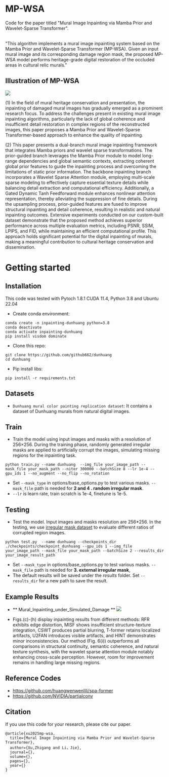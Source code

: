 # MP-WSA
Code for the paper titled "Mural Image Inpainting via Mamba Prior and Wavelet-Sparse Transformer".


<br>
"This algorithm implements a mural image inpainting system based on the Mamba Prior and Wavelet-Sparse Transformer (MP-WSA). Given an input mural image and its corresponding damage region mask, the proposed MP-WSA model performs heritage-grade digital restoration of the occluded areas in cultural relic murals."


## Illustration of MP-WSA
![](https://github.com/github662/dunhuang/blob/main/images/Overall_Network_Architecture.svg)

(1) In the field of mural heritage conservation and presentation, the inpainting of damaged mural images has gradually emerged as a prominent research focus. To address the challenges present in existing mural image inpainting algorithms, particularly the lack of global coherence and insufficient detail restoration in complex regions of the reconstructed images, this paper proposes a Mamba Prior and Wavelet-Sparse Transformer-based approach to enhance the quality of inpainting.

(2) This paper presents a dual-branch mural image inpainting framework that integrates Mamba priors and wavelet sparse transformations. The prior-guided branch leverages the Mamba Prior module to model long-range dependencies and global semantic contexts, extracting coherent global prior features to guide the inpainting process and overcoming the limitations of static prior information. The backbone inpainting branch incorporates a Wavelet Sparse Attention module, employing multi-scale sparse modeling to effectively capture essential texture details while balancing detail extraction and computational efficiency. Additionally, a Gated Dynamic Tanh Feedforward module enhances nonlinear attention representation, thereby alleviating the suppression of fine details. During the upsampling process, prior-guided features are fused to improve structural inpainting and detail coherence, resulting in realistic and natural inpainting outcomes. Extensive experiments conducted on our custom-built dataset demonstrate that the proposed method achieves superior performance across multiple evaluation metrics, including PSNR, SSIM, LPIPS, and FID, while maintaining an efficient computational profile. This approach holds significant potential for the digital inpainting of murals, making a meaningful contribution to cultural heritage conservation and dissemination.   


# Getting started  
## Installation
This code was tested with Pytoch 1.8.1 CUDA 11.4, Python 3.8 and Ubuntu 22.04
   
- Create conda environment: 

```
conda create -n inpainting-dunhuang python=3.8
conda deactivate
conda activate inpainting-dunhuang 
pip install visdom dominate
```
- Clone this repo:

```
git clone https://github.com/github662/dunhuang
cd dunhuang
```

- Pip install libs:

```
pip install -r requirements.txt
```

## Datasets
- ```Dunhuang mural color painting replication dataset```: It contains a dataset of Dunhuang murals from natural digital images.
[](https://github.com/github662/-)

## Train
- Train the model using input images and masks with a resolution of 256×256. During the training phase, randomly generated irregular masks are applied to artificially corrupt the images, simulating missing regions for the inpainting task.
```
python train.py --name dunhuang  --img_file your_image_path --mask_file your_mask_path --niter 300000 --batchSize 8 --lr 1e-4 --gpu_ids 1 --no_augment --no_flip --no_rotation 
```
- Set ```--mask_type``` in options/base_options.py to test various masks. ```--mask_file``` path is needed for **2 and 4 . random irregular mask**.
- ```--lr``` is learn rate, train scratch is 1e-4, finetune is 1e-5.

## Testing

- Test the model. Input images and masks resolution are 256*256. In the testing, we use [irregular mask dataset](https://github.com/NVIDIA/partialconv) to evaluate different ratios of corrupted region images.

```
python test.py  --name dunhuang --checkpoints_dir ./checkpoints/checkpoint_dunhuang --gpu_ids 1 --img_file your_image_path --mask_file your_mask_path --batchSize 2 --results_dir your_image_result_path
```
- Set ```--mask_type``` in options/base_options.py to test various masks. ```--mask_file``` path is needed for **3. external irregular mask**,
- The default results will be saved under the *results* folder. Set ```--results_dir``` for a new path to save the result.


## Example Results
- ** Mural_Inpainting_under_Simulated_Damage **
![](https://github.com/github662/dunhuang/blob/main/images/Mural_Inpainting_under_Simulated_Damage.svg)

- Figs.(c)-(h) display inpainting results from different methods: RFR exhibits edge distortion, MISF shows insufficient structure-texture integration, CSWT produces partial blurring, T-former retains localized artifacts, U2FAN introduces visible artifacts, and HINT demonstrates minor inconsistencies. Our method (Fig. 6(i)) outperforms all comparisons in structural continuity, semantic coherence, and natural texture synthesis, with the wavelet sparse attention module notably enhancing cross-scale perception. However, room for improvement remains in handling large missing regions.
## Reference Codes
- https://github.com/huangwenwenlili/spa-former
- https://github.com/NVIDIA/partialconv

## Citation

If you use this code for your research, please cite our paper.

```
@article{xu2025mp-wsa,
  title={Mural Image Inpainting via Mamba Prior and Wavelet-Sparse Transformer},
  author={Xu,Zhigang and Li，Jie},
  journal={},
  volume={},
  pages={},
  year={}
}
```
